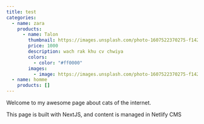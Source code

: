 ```yaml
---
title: test
categories:
  - name: zara
    products:
      - name: Talon
        thumbnail: https://images.unsplash.com/photo-1607522370275-f14206abe5d3?ixlib=rb-4.0.3&ixid=MnwxMjA3fDB8MHxwaG90by1wYWdlfHx8fGVufDB8fHx8&auto=format&fit=crop&w=1121&q=80
        price: 1000
        description: wach rak khu cv chwiya
        colors:
          - color: "#ff0000"
        images:
          - image: https://images.unsplash.com/photo-1607522370275-f14206abe5d3?ixlib=rb-4.0.3&ixid=MnwxMjA3fDB8MHxwaG90by1wYWdlfHx8fGVufDB8fHx8&auto=format&fit=crop&w=1121&q=80
  - name: homme
    products: []
---
```

Welcome to my awesome page about cats of the internet.

This page is built with NextJS, and content is managed in Netlify CMS

